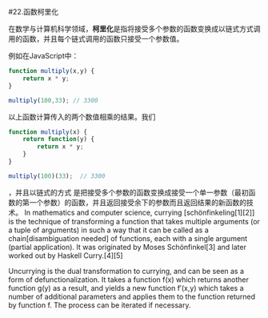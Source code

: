 #22.函数柯里化

在数学与计算机科学领域，**柯里化**是指将接受多个参数的函数变换成以链式方式调用的函数，并且每个链式调用的函数只接受一个参数值。

例如在JavaScript中：
```JavaScript
function multiply(x,y) {
    return x * y;
}

multiply(100,33); // 3300
```
以上函数计算传入的两个数值相乘的结果。我们
```JavaScript
function multiply(x) {
    return function(y) {
        return x * y;
    }
}

multiply(100)(33);  // 3300
```
，并且以链式的方式
是把接受多个参数的函数变换成接受一个单一参数（最初函数的第一个参数）的函数，并且返回接受余下的参数而且返回结果的新函数的技术。
In mathematics and computer science, currying [schönfinkeling[1][2]] is the technique of transforming a function that takes multiple arguments (or a tuple of arguments) in such a way that it can be called as a chain[disambiguation needed] of functions, each with a single argument (partial application). It was originated by Moses Schönfinkel[3] and later worked out by Haskell Curry.[4][5]

Uncurrying is the dual transformation to currying, and can be seen as a form of defunctionalization. It takes a function f(x) which returns another function g(y) as a result, and yields a new function f′(x,y) which takes a number of additional parameters and applies them to the function returned by function f. The process can be iterated if necessary.